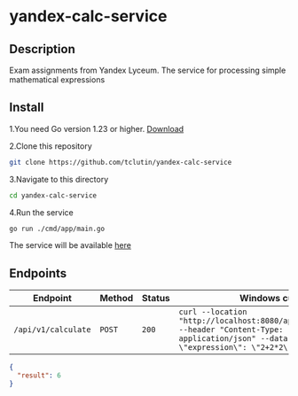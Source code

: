 # yandex-calc-service
## Description
Exam assignments from Yandex Lyceum. The service for processing simple mathematical expressions
## Install

1.You need Go version 1.23 or higher. [Download](https://go.dev/dl/)

2.Clone this repository
```bash
git clone https://github.com/tclutin/yandex-calc-service
```
3.Navigate to this directory
```bash
cd yandex-calc-service
```
4.Run the service
```bash
go run ./cmd/app/main.go
```
The service will be available [here](http://localhost:8080)

## Endpoints
| **Endpoint**       | **Method** | **Status** | **Windows curl**                                                                 | 
|--------------------|------------|------------|----------------------------------------------------------------------------------|
| `/api/v1/calculate` | `POST`     | `200`      | `curl --location "http://localhost:8080/api/v1/calculate" --header "Content-Type: application/json" --data "{ \"expression\": \"2+2*2\" }"` | 
```json
{
  "result": 6
}
